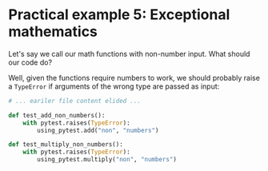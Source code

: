 # Practical example 5: Exceptional mathematics

Let's say we call our math functions with non-number input. What should our
code do?

Well, given the functions require numbers to work, we should probably raise a
`TypeError` if arguments of the wrong type are passed as input:

```python tests/test_using_pytest
# ... eariler file content elided ...

def test_add_non_numbers():
    with pytest.raises(TypeError):
        using_pytest.add("non", "numbers")

def test_multiply_non_numbers():
    with pytest.raises(TypeError):
        using_pytest.multiply("non", "numbers")
```

